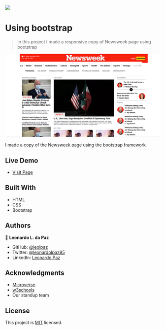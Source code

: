 

![](https://img.shields.io/badge/Microverse-blueviolet)

# Using bootstrap

> In this project I made a responsive copy of Newsweek page using bootstrap

![screenshot](https://github.com/leolpaz/Using-Bootstrap/blob/features/app_screenshot.png)

I made a copy of the Newsweek page using the bootstrap framework

## Live Demo

- [Visit Page](https://raw.githack.com/leolpaz/using-bootstrap/features/index.html)

## Built With

- HTML
- CSS
- Bootstrap

## Authors

👤 **Leonardo L. da Paz**

- GitHub: [@leolpaz](https://github.com/leolpaz)
- Twitter: [@leonardolpaz95](https://twitter.com/leonardolpaz95)
- LinkedIn: [Leonardo Paz](https://www.linkedin.com/in/leonardo-paz-a925611b5/)

## Acknowledgments

- [Microverse](https://www.microverse.org)
- [w3schools](https://www.w3schools.com)
- Our standup team

## License
  <p>This project is <a href="LICENSE">MIT</a> licensed.</p>

